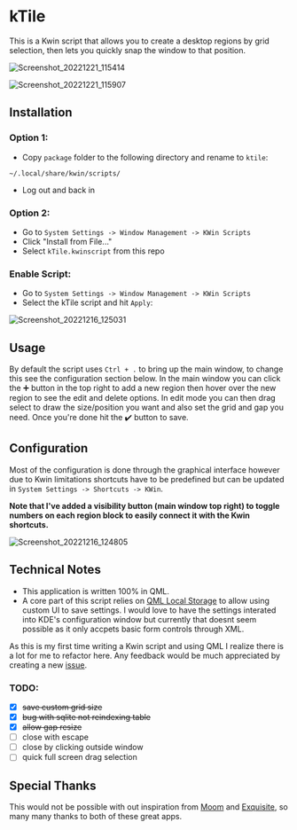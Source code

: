 # kTile

This is a Kwin script that allows you to create a desktop regions by grid selection, then lets you quickly snap the window to that position.

![Screenshot_20221221_115414](https://user-images.githubusercontent.com/2657818/208982895-5da85ebd-4e41-42d2-afb8-50ddb1d2ec0b.png)

![Screenshot_20221221_115907](https://user-images.githubusercontent.com/2657818/208982924-7f7a7c0b-17b5-41dc-9a74-7105dc766426.png)

## Installation

### **Option 1:**

- Copy `package` folder to the following directory and rename to `ktile`:

```
~/.local/share/kwin/scripts/
```

- Log out and back in

### **Option 2:**

- Go to `System Settings -> Window Management -> KWin Scripts`
- Click "Install from File..."
- Select `kTile.kwinscript` from this repo

### **Enable Script:**

- Go to `System Settings -> Window Management -> KWin Scripts`
- Select the kTile script and hit `Apply`:

![Screenshot_20221216_125031](https://user-images.githubusercontent.com/2657818/208177924-d9fe174b-3d93-4901-8663-f51af5411239.png)

## Usage

By default the script uses `Ctrl + .` to bring up the main window, to change this see the configuration section below.
In the main window you can click the ➕ button in the top right to add a new region then hover over the new region to see the edit and delete options.
In edit mode you can then drag select to draw the size/position you want and also set the grid and gap you need.
Once you're done hit the ✔️ button to save.

## Configuration

Most of the configuration is done through the graphical interface however due to Kwin limitations shortcuts have to be predefined but can be updated in `System Settings -> Shortcuts -> KWin`.

**Note that I've added a visibility button (main window top right) to toggle numbers on each region block to easily connect it with the Kwin shortcuts.**

![Screenshot_20221216_124805](https://user-images.githubusercontent.com/2657818/208177894-e6365378-6ea2-4216-b7c8-e89afb5c7ccd.png)

## Technical Notes

- This application is written 100% in QML.
- A core part of this script relies on [QML Local Storage](https://doc.qt.io/qt-6/qtquick-localstorage-qmlmodule.html) to allow using custom UI to save settings. I would love to have the settings interated into KDE's configuration window but currently that doesnt seem possible as it only accpets basic form controls through XML.

As this is my first time writing a Kwin script and using QML I realize there is a lot for me to refactor here. Any feedback would be much appreciated by creating a new [issue](https://github.com/jonbestdev/kTile/issues).

### TODO:

- [x] ~~save custom grid size~~
- [x] ~~bug with sqlite not reindexing table~~
- [x] ~~allow gap resize~~
- [ ] close with escape
- [ ] close by clicking outside window
- [ ] quick full screen drag selection

## Special Thanks

This would not be possible with out inspiration from [Moom](https://manytricks.com/moom/) and [Exquisite](https://github.com/qewer33/Exquisite), so many many thanks to both of these great apps.
